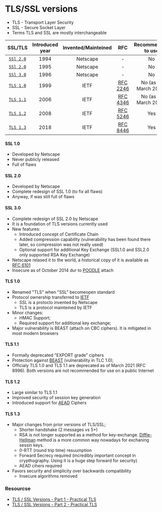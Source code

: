 # TLS/SSL versions

* TLS - Transport Layer Security
* SSL - Secure Socket Layer
* Terms TLS and SSL are mostly interchangeable

| SSL/TLS |  Introduced year   |Invented/Mainteined|   RFC   | Recommended to use | 
|:-------:|:-------:|:--------:|:-------:|:-------:|
|[`SSl 2.0`](https://github.com/ebd622/docs/blob/main/tls_ssl_versions.md#ssl-20) |  1994  | Netscape |  - | No |
|[`SSl 2.0`](https://github.com/ebd622/docs/blob/main/tls_ssl_versions.md#ssl-20) |  1995  | Netscape |  - | No |
|[`SSl 3.0`](https://github.com/ebd622/docs/blob/main/tls_ssl_versions.md#ssl-30) |  1996  | Netscape |  - | No |
|[`TLS 1.0`](https://github.com/ebd622/docs/blob/main/tls_ssl_versions.md#tls-10) |  1999  |  IETF    | [RFC 2246](https://www.rfc-editor.org/rfc/rfc2246) | No (as of March 2021)|
|[`TLS 1.1`](https://github.com/ebd622/docs/blob/main/tls_ssl_versions.md#tls-11) |  2006  |  IETF    | [RFC 4346](https://www.rfc-editor.org/rfc/rfc4346) | No (as of March 2021)|
|[`TLS 1.2`](https://github.com/ebd622/docs/blob/main/tls_ssl_versions.md#tls-12) |  2008  |  IETF    | [RFC 5246](https://www.rfc-editor.org/rfc/rfc5246) | Yes |
|[`TLS 1.3`](https://github.com/ebd622/docs/blob/main/tls_ssl_versions.md#tls-13) |  2018  |  IETF    | [RFC 8446](https://www.rfc-editor.org/rfc/rfc8446) | Yes |


#### SSL 1.0
- Developed by Netscape
- Never publicly released
- Full of flaws
#### SSL 2.0
- Developed by Netscape
- Complete redesign of SSL 1.0 (to fix all flaws)
- Anyway, if was still full of flaws
#### SSL 3.0
- Complete redesign of SSL 2.0 by Netscape
- It is a foundation of TLS versions currently used
- New features:
  - Introduced concept of Certificate Chain
  - Added compression capability (vulnerability has been found there later, so compression was not really used)
  - Optional support for additional Key Exchange (SSL1.0 and SSL2.0 only supported RSA Key Exchange)
- Netscape relased it to the world, a historical copy of it is available as [RFC 6101](https://www.rfc-editor.org/rfc/rfc6101)
- Insecure as of October 2014 dur to [POODLE](https://en.wikipedia.org/wiki/POODLE) attach

#### TLS 1.0
- Renamed "TLS" when "SSL" becomeopen standard
- Protocol ownership transferred to [IETF](https://www.ietf.org/about/introduction/)
  - SSL is a protoclo invented by Netscape
  - TLS is a protocol mainteined by IETF
- Minor changes:
  - HMAC Support;
  - Required support for additional key exchange;
- Major vulnerability is BEAST (attach on CBC ciphers). It is mitigated in most modern browsers

#### TLS 1.1
- Formally deprecated "EXPORT grade" ciphers
- Protection against [BEAST](https://crashtest-security.com/ssl-beast-attack-tls/) (vulnerability in TLC 1.0);
- Officialy TLS 1.0 and TLS 1.1 are deprecated as of March 2021 (RFC 8996). Both versions are not recommended for use on a public Internet

#### TLS 1.2
- Large similar to TLS 1.1
- Improved security of session key generation
- Introduced support for [AEAD](https://shadowsocks.org/guide/aead.html) Ciphers

#### TLS 1.3
- Major changes from prior versions of TLS/SSL;
  - Shorter handshake (2 messages vs 5+)
  - RSA is not longer supported as a method for key-exchange. [Diffie-Hellman](https://en.wikipedia.org/wiki/Diffie%E2%80%93Hellman_key_exchange) method is a more common way nowadays for exchaning sessin keys.
  - 0-RTT (round trip time) resuumption
  - Forward Secrecy required (incredibly important concept in crypthography. Using it is a huge step forward for security)
  - AEAD cihers required
- Favors security and simplicity over backwards compatibility
  - Insecure algorithms removed


### Resourcse
* [TLS / SSL Versions - Part 1 - Practical TLS](https://youtu.be/_KgZNF8nQvE) 
* [TLS / SSL Versions - Part 2 - Practical TLS](https://youtu.be/fk0-UqwVNqY)



